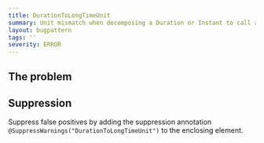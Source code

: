 ```yaml
---
title: DurationToLongTimeUnit
summary: Unit mismatch when decomposing a Duration or Instant to call a <long, TimeUnit> API
layout: bugpattern
tags: ''
severity: ERROR
---
```


<!--
*** AUTO-GENERATED, DO NOT MODIFY ***
To make changes, edit the @BugPattern annotation or the explanation in docs/bugpattern.
-->

## The problem


## Suppression
Suppress false positives by adding the suppression annotation `@SuppressWarnings("DurationToLongTimeUnit")` to the enclosing element.
